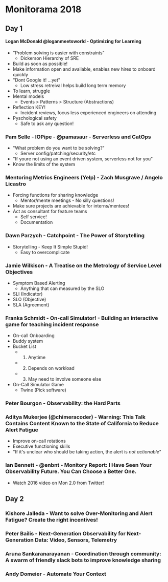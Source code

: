 # Monitorama 2018

## Day 1

#### Logan McDonald @loganmeetsworld - Optimizing for Learning
- "Problem solving is easier with constraints"
    - Dickerson Hierarchy of SRE
- Build as soon as possible!
- Make information open and available, enables new hires to onboard quickly
- "Dont Google it! ...yet"
    - Low stress retreival helps build long term memory
- To learn, struggle
- Mental models
    - Events > Patterns > Structure (Abstractions)
- Reflection KEY!
    - Incident reviews, focus less experienced engineers on attending
- Pyschological safety
    - Safe to ask any question!

### Pam Selle - IOPipe - @pamasaur - Serverless and CatOps
- "What problem do you want to be solving?"
    - Server config/patching/security/etc
- "If youre not using an event driven system, serverless not for you"
- Know the limits of the system

### Mentoring Metrics Engineers (Yelp) - Zach Musgrave / Angelo Licastro
- Forcing functions for sharing knowledge
    - Mentor/mente meetings - No silly questions!
- Make sure projects are achievable for interns/mentees!
- Act as consultant for feature teams
    - Self service!
    - Documentation

### Dawn Parzych - Catchpoint - The Power of Storytelling
- Storytelling - Keep It Simple Stupid!
    - Easy to overcomplicate

### Jamie Wilkison - A Treatise on the Metrology of Service Level Objectives
- Symptom Based Alerting
    - Anything that can measured by the SLO
- SLI (Indicator)
- SLO (Objective)
- SLA (Agreement)

### Franka Schmidt - On-call Simulator! - Building an interactive game for teaching incident response
- On-call Onboarding
- Buddy system
- Bucket List
    - 1. Anytime
    - 2. Depends on workload
    - 3. May need to involve someone else
- On-Call Simulator Game 
    - Twine (Pick software)


### Peter Bourgon - Observability: the Hard Parts

### Aditya Mukerjee (@chimeracoder) - Warning: This Talk Contains Content Known to the State of California to Reduce Alert Fatigue
- Improve on-call rotations
- Executive functioning skills
- "If it's unclear who should be taking action, the alert is *not actionable*"

### Ian Bennett - @enbnt - Monitory Report: I Have Seen Your Observability Future. You Can Choose a Better One.
- Watch 2016 video on Mon 2.0 from Twitter!

## Day 2

### Kishore Jalleda - Want to solve Over-Monitoring and Alert Fatigue? Create the right incentives!
### Peter Bailis - Next-Generation Observability for Next-Generation Data: Video, Sensors, Telemetry
### Aruna Sankaranarayanan - Coordination through community: A swarm of friendly slack bots to improve knowledge sharing
### Andy Domeier - Automate Your Context

